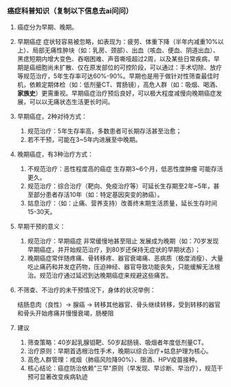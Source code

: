 ### 癌症科普知识（复制以下信息去ai问问）

1. 癌症分为早期、晚期。

2. 早期癌症 症状轻容易被忽略，如表现为：疲劳、体重下降（半年内减重10%以上）、局部无痛性肿块（如：乳房、颈部）、出血（咳血、便血、阴道出血）、黑痣短期内增大变色、吞咽困难、声音嘶哑超过2周，以及某些日常疾病，早期是癌细胞尚未扩散、仅在原发部位的可控阶段，可以通过：手术切除、放疗等规范治疗，5年生存率可达60%-90%。早期也是用于做针对性筛查最佳时机，依赖定期体检（如：低剂量CT、胃肠镜），高危人群（如：吸烟、喝酒、**家族史**）更需重视。早期癌症治疗预后良好，可以极大程度减慢向晚期癌症发展，可以以无痛状态生活更长时间。

3. 早期癌症，2种对待方式：

    1. 规范治疗：5年生存率高​，多数患者可长期存活甚至治愈；
    2. 若不干预，可能在3~5年内进展至中晚期。

4. 晚期癌症，有3种治疗方式：

    1. 不规范治疗：恶性程度高的癌症 生存期3~6个月，低恶性度肿瘤 可能存活更久。
    2. 规范治疗：综合治疗（靶向、免疫治疗等）可延长生存期至2年~5年，甚至部分患者存活10年（如：特定基因突变的肺癌）。
    3. 姑息治疗：（如：止痛、营养支持）改善终末期生活质量，延长生存时间15-30天。

5. 早期干预的意义：

    1. 规范治疗：早期癌症 非常缓慢地甚至阻止 发展成为晚期（如：70岁发现早期癌症，并开始规范治疗，到80岁还保持无症状的早期状态）；
    2. 晚期癌症常伴随疼痛、骨转移疼、器官衰竭痛、恶病质（极度消瘦）、大量吃止痛药和并发症药物，压迫神经、器官导致功能丧失，只能缓解无法根治。规范治疗通过延迟到达晚期癌症来规避这些痛苦。

6. 不筛查、不治疗的未干预情况下，身体的状况举例：

    结肠息肉（良性）→ 腺癌 → 转移其他器官、骨头继续转移，受到转移的器官和骨头开始疼痛并慢慢衰竭，肠梗阻

7. 建议​

    1. ​筛查策略​：40岁起乳腺钼靶、50岁起肠镜、吸烟者年度低剂量CT。
    2. 治疗原则​：早期首选根治性手术，晚期以综合治疗+姑息护理为核心。
    3. ​高危人群管理​：戒烟（肺癌风险降90%）、限酒、HPV疫苗接种。
    4. ​核心结论​：癌症防治依赖"三早"原则（早发现、早诊断、早治疗），规范干预可显著改变疾病轨迹
